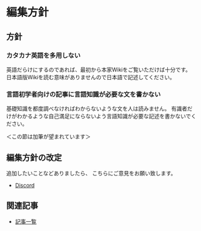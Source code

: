 # 編集方針

## 方針

### カタカナ英語を多用しない

英語だらけにするのであれば、最初から本家Wikiをご覧いただけば十分です。
日本語版Wikiを読む意味がありませんので日本語で記述してください。

### 言語初学者向けの記事に言語知識が必要な文を書かない

基礎知識を都度調べなければわからないような文を人は読みません。
有識者だけがわかるような自己満足にならないよう言語知識が必要な記述を書かないでください。

＜この節は加筆が望まれています＞

## 編集方針の改定

追加したいことなどありましたら、
こちらにご意見をお願い致します。

- [Discord](https://discord.com/channels/223421264751099906/994495187348893716)

## 関連記事

- [記事一覧](../../README.md)
